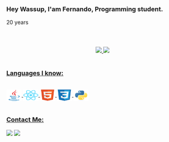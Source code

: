 ### Hey Wassup, I'am Fernando, Programming student.
20 years
#

<br>

<div align="center">
  
  <a href="https://github.com/Nandri225">
  <img height="180em" src="https://github-readme-stats.vercel.app/api?username=Nandrix225&show_icons=true&theme=dark&include_all_commits=true&count_private=true"/>
  <img height="110em" src="https://github-readme-stats.vercel.app/api/top-langs/?username=Nandrix225&layout=compact&langs_count=7&theme=dark"/>
    
</div>
   
   #
   
### Languages I know:   
<div style="display: inline_block"><br>
  <img align="center" alt="Nando-Java" height="30" width="40" src="https://raw.githubusercontent.com/devicons/devicon/master/icons/java/java-original.svg">
  <img align="center" alt="Nando-React" height="30" width="40" src="https://raw.githubusercontent.com/devicons/devicon/master/icons/react/react-original.svg">
  <img align="center" alt="Nando-HTML" height="30" width="40" src="https://raw.githubusercontent.com/devicons/devicon/master/icons/html5/html5-original.svg">
  <img align="center" alt="Nando-CSS" height="30" width="40" src="https://raw.githubusercontent.com/devicons/devicon/master/icons/css3/css3-original.svg">
  <img align="center" alt="Nando-Python" height="30" width="40" src="https://raw.githubusercontent.com/devicons/devicon/master/icons/python/python-original.svg">
</div>
  
  #
 ### Contact Me:
<div>
 
  <a href="https://instagram.com/staid.nando" target="_blank"><img src="https://img.shields.io/badge/-Instagram-%23E4405F?style=for-the-badge&logo=instagram&logoColor=white" target="_blank"></a>
  <a href = "mailto:nandofmed@gmail.com"><img src="https://img.shields.io/badge/-Gmail-%23333?style=for-the-badge&logo=gmail&logoColor=red" target="_blank"></a> 
 
</div>
